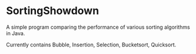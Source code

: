 # SortingShowdown
A simple program comparing the performance of various sorting algorithms in Java.

Currently contains Bubble, Insertion, Selection, Bucketsort, Quicksort.
